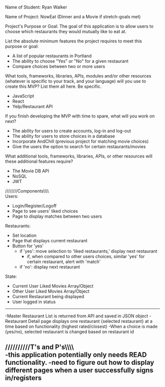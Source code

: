 Name of Student: Ryan Walker

Name of Project: NowEat (Dinner and a Movie if stretch-goals met)

Project's Purpose or Goal: The goal of this application is to allow users to choose which restaurants they would mutually like to eat at.

List the absolute minimum features the project requires to meet this purpose or goal:
- A list of popular restaurants in Portland
- The ability to choose "Yes" or "No" for a given restaurant
- Compare choices between two or more users

What tools, frameworks, libraries, APIs, modules and/or other resources (whatever is specific to your track, and your language) will you use to create this MVP? List them all here. Be specific.
- JavaScript 
- React
- Yelp/Restaurant API

If you finish developing the MVP with time to spare, what will you work on next?
- The ability for users to create accounts, log-in and log-out
- The ability for users to store choices in a database
- Incorporate AndChill (previous project for matching movie choices)
- Give the users the option to search for certain restaurants/movies

What additional tools, frameworks, libraries, APIs, or other resources will these additional features require?
- The Movie DB API
- NoSQL
- JWT


////////Components\\\\\\\\\
Users:
* Login/Register/Logoff
* Page to see users' liked choices
* Page to display matches between two users

Restaurants:
* Set location
* Page that displays current restaurant
* Button for 'yes'
  * if 'yes': move selection to 'liked restaurants,' display next restaurant
    * if, when compared to other users choices, similar 'yes' for certain restaurant, alert with 'match'
  * if 'no': display next restaurant

State: 
* Current User Liked Movies Array/Object
* Other User Liked Movies Array/Object
* Current Restaurant being displayed
* User logged in status
*** 
-Master Restaurant List is returned from API and saved in JSON object
-Restaurant Detail page displays one restaurant {selected restaurant} at a time based on functionality (highest rated/closest)
-When a choice is made (yes/no), selected restaurant is changed based on restaurant id


//////////T's and P's\\\\\\\\\
-this application potentially only needs READ functionality. 
-need to figure out how to display different pages when a user successfully signs in/registers
-



